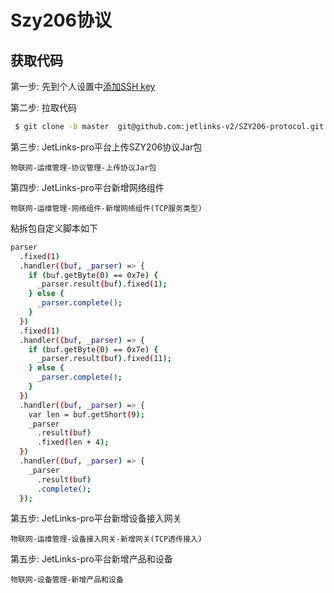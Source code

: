 # Szy206协议

## 获取代码

第一步: 先到个人设置中[添加SSH key](https://github.com/settings/keys)

第二步: 拉取代码

```bash
 $ git clone -b master  git@github.com:jetlinks-v2/SZY206-protocol.git
```

第三步: JetLinks-pro平台上传SZY206协议Jar包
```text
物联网-运维管理-协议管理-上传协议Jar包
```
第四步: JetLinks-pro平台新增网络组件
```text
物联网-运维管理-网络组件-新增网络组件(TCP服务类型)
```
粘拆包自定义脚本如下
```bash
parser
  .fixed(1)
  .handler((buf, _parser) => {
    if (buf.getByte(0) == 0x7e) {
      _parser.result(buf).fixed(1);
    } else {
      _parser.complete();
    }
  })
  .fixed(1)
  .handler((buf, _parser) => {
    if (buf.getByte(0) == 0x7e) {
      _parser.result(buf).fixed(11);
    } else {
      _parser.complete();
    }
  })
  .handler((buf, _parser) => {
    var len = buf.getShort(9);
    _parser
      .result(buf)
      .fixed(len + 4);
  })
  .handler((buf, _parser) => {
    _parser
      .result(buf)
      .complete();
  });
```
第五步: JetLinks-pro平台新增设备接入网关
```text
物联网-运维管理-设备接入网关-新增网关(TCP透传接入)
```
第五步: JetLinks-pro平台新增产品和设备
```text
物联网-设备管理-新增产品和设备
```

